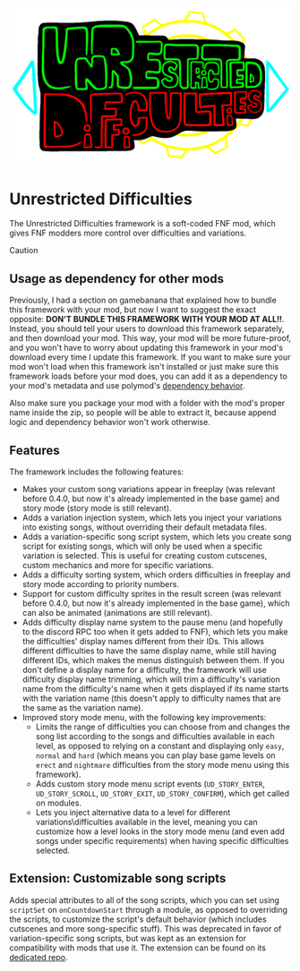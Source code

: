 ![UD-Logo](UD-Logo.gif)

# Unrestricted Difficulties

The Unrestricted Difficulties framework is a soft-coded FNF mod, which gives FNF modders more control over difficulties and variations.

> [!CAUTION]
> ## Usage as dependency for other mods
> Previously, I had a section on gamebanana that explained how to bundle this framework with your mod, but now I want to suggest the exact opposite: **DON'T BUNDLE THIS FRAMEWORK WITH YOUR MOD AT ALL!!**. Instead, you should tell your users to download this framework separately, and then download your mod. This way, your mod will be more future-proof, and you won't have to worry about updating this framework in your mod's download every time I update this framework. If you want to make sure your mod won't load when this framework isn't installed or just make sure this framework loads before your mod does, you can add it as a dependency to your mod's metadata and use polymod's [dependency behavior](https://polymod.io/docs/dependencies/).
> 
> Also make sure you package your mod with a folder with the mod's proper name inside the zip, so people will be able to extract it, because append logic and dependency behavior won't work otherwise.

## Features

The framework includes the following features:
- Makes your custom song variations appear in freeplay (was relevant before 0.4.0, but now it's already implemented in the base game) and story mode (story mode is still relevant).
- Adds a variation injection system, which lets you inject your variations into existing songs, without overriding their default metadata files.
- Adds a variation-specific song script system, which lets you create song script for existing songs, which will only be used when a specific variation is selected. This is useful for creating custom cutscenes, custom mechanics and more for specific variations.
- Adds a difficulty sorting system, which orders difficulties in freeplay and story mode according to priority numbers.
- Support for custom difficulty sprites in the result screen (was relevant before 0.4.0, but now it's already implemented in the base game), which can also be animated (animations are still relevant).
- Adds difficulty display name system to the pause menu (and hopefully to the discord RPC too when it gets added to FNF), which lets you make the difficulties' display names different from their IDs. This allows different difficulties to have the same display name, while still having different IDs, which makes the menus distinguish between them. If you don't define a display name for a difficulty, the framework will use difficulty display name trimming, which will trim a difficulty's variation name from the difficulty's name when it gets displayed if its name starts with the variation name (this doesn't apply to difficulty names that are the same as the variation name).
- Improved story mode menu, with the following key improvements:
  - Limits the range of difficulties you can choose from and changes the song list according to the songs and difficulties available in each level, as opposed to relying on a constant and displaying only `easy`, `normal` and `hard` (which means you can play base game levels on `erect` and `nightmare` difficulties from the story mode menu using this framework).
  - Adds custom story mode menu script events (`UD_STORY_ENTER`, `UD_STORY_SCROLL`, `UD_STORY_EXIT`, `UD_STORY_CONFIRM`), which get called on modules.
  - Lets you inject alternative data to a level for different variations\difficulties available in the level, meaning you can customize how a level looks in the story mode menu (and even add songs under specific requirements) when having specific difficulties selected.

## Extension: Customizable song scripts

Adds special attributes to all of the song scripts, which you can set using `scriptSet` on `onCountdownStart` through a module, as opposed to overriding the scripts, to customize the script's default behavior (which includes cutscenes and more song-specific stuff). This was deprecated in favor of variation-specific song scripts, but was kept as an extension for compatibility with mods that use it. The extension can be found on its [dedicated repo](https://github.com/AppleHair/UD-CustomSongScripts).
